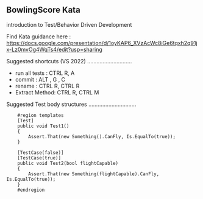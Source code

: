 BowlingScore Kata
-------------------

introduction to Test/Behavior Driven Development

Find Kata guidance here : https://docs.google.com/presentation/d/1oyKAP6_XVzAcWc8iGe6tqxh2q91jx-Lz0mvOg4WqTs4/edit?usp=sharing


Suggested shortcuts (VS 2022)
.............................

 - run all tests : CTRL R, A
 - commit        : ALT   , G     , C
 - rename        : CTRL R, CTRL R
 - Extract Method: CTRL R, CTRL M


Suggested Test body structures 
...............................

        #region templates
        [Test]        
        public void Test1()
        {
            Assert.That(new Something().CanFly, Is.EqualTo(true));
        }

        [TestCase(false)]        
        [TestCase(true)]        
        public void Test2(bool flightCapable)
        {
            Assert.That(new Something(flightCapable).CanFly, Is.EqualTo(true));
        }
        #endregion


